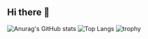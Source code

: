 ## Hi there 👋

<!--
**wcx12/wcx12** is a ✨ _special_ ✨ repository because its `README.md` (this file) appears on your GitHub profile.

Here are some ideas to get you started:

- 🔭 I’m currently working on ...
- 🌱 I’m currently learning ...
- 👯 I’m looking to collaborate on ...
- 🤔 I’m looking for help with ...
- 💬 Ask me about ...
- 📫 How to reach me: ...
- 😄 Pronouns: ...
- ⚡ Fun fact: ...
-->

![Anurag's GitHub stats](https://github-readme-stats.vercel.app/api?username=wcx12)
![Top Langs](https://github-readme-stats.vercel.app/api/top-langs/?username=wcx12)
![trophy](https://github-profile-trophy.vercel.app/?username=wcx12)

